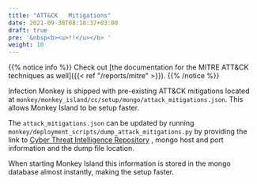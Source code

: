 ```yaml
---
title: "ATT&CK   Mitigations"
date: 2021-09-30T08:18:37+03:00
draft: true
pre: '&nbsp<b><u>!!</u></b> '
weight: 10
---
```


{{% notice info %}}
Check out [the documentation for the MITRE ATT&CK techniques as well]({{< ref "/reports/mitre" >}}).
{{% /notice %}}

Infection Monkey is shipped with pre-existing ATT&CK mitigations located at `monkey/monkey_island/cc/setup/mongo/attack_mitigations.json`.
This allows Monkey Island to be setup faster.

The `attack_mitigations.json` can be updated by running `monkey/deployment_scripts/dump_attack_mitigations.py` by providing the link to
[Cyber Threat Intelligence Repository](https://github.com/mitre/cti) , mongo host and port information and the dump file location.

When starting Monkey Island this information is stored in the mongo database almost instantly, making the setup faster.
